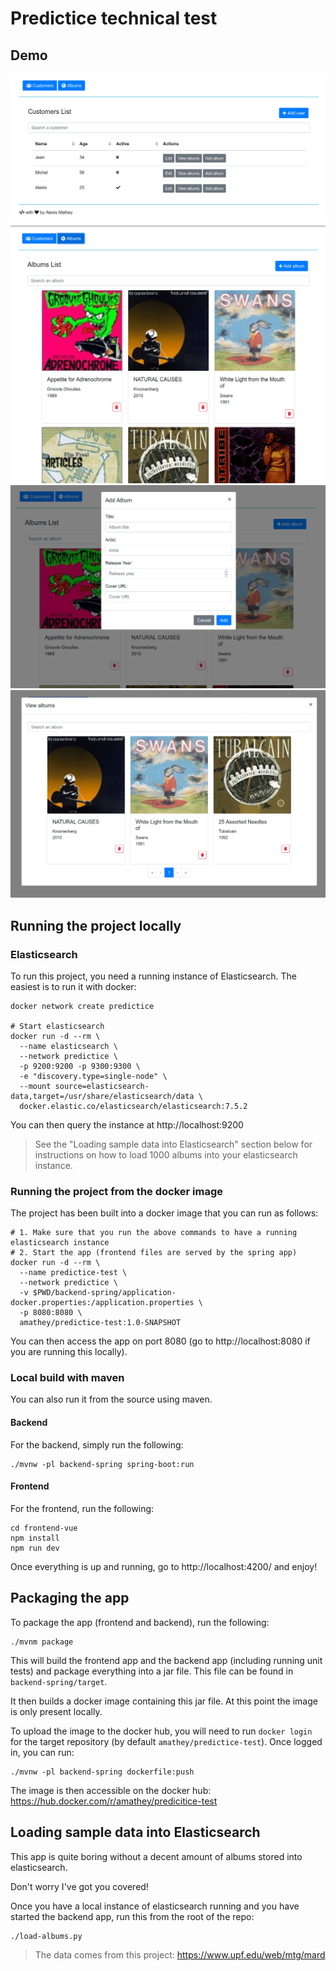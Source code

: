 #  Predictice technical test

## Demo
![alt text](screenshot/1.png)
![alt text](screenshot/2.png)
![alt text](screenshot/3.png)
![alt text](screenshot/4.png)


## Running the project locally

### Elasticsearch

To run this project, you need a running instance of Elasticsearch. The easiest is to run it with docker:

```shell script
docker network create predictice

# Start elasticsearch
docker run -d --rm \
  --name elasticsearch \
  --network predictice \
  -p 9200:9200 -p 9300:9300 \
  -e "discovery.type=single-node" \
  --mount source=elasticsearch-data,target=/usr/share/elasticsearch/data \
  docker.elastic.co/elasticsearch/elasticsearch:7.5.2
```

You can then query the instance at http://localhost:9200

> See the "Loading sample data into Elasticsearch" section below for instructions on how to load 1000 albums into your elasticsearch instance.

### Running the project from the docker image

The project has been built into a docker image that you can run as follows:

```shell script
# 1. Make sure that you run the above commands to have a running elasticsearch instance
# 2. Start the app (frontend files are served by the spring app)
docker run -d --rm \
  --name predictice-test \
  --network predictice \
  -v $PWD/backend-spring/application-docker.properties:/application.properties \
  -p 8080:8080 \
  amathey/predictice-test:1.0-SNAPSHOT
```

You can then access the app on port 8080 (go to http://localhost:8080 if you are running this locally).


### Local build with maven

You can also run it from the source using maven.

#### Backend

For the backend, simply run the following:
```shell script
./mvnw -pl backend-spring spring-boot:run
```

#### Frontend

For the frontend, run the following:
```shell script
cd frontend-vue
npm install
npm run dev
```

Once everything is up and running, go to http://localhost:4200/ and enjoy!

## Packaging the app

To package the app (frontend and backend), run the following:
```shell script
./mvnm package
```

This will build the frontend app and the backend app (including running unit tests) and package everything into a jar file.
This file can be found in `backend-spring/target`.

It then builds a docker image containing this jar file. At this point the image is only present locally.

To upload the image to the docker hub, you will need to run `docker login` for the target repository (by default `amathey/predictice-test`).
Once logged in, you can run:
```shell script
./mvnw -pl backend-spring dockerfile:push
```

The image is then accessible on the docker hub: https://hub.docker.com/r/amathey/predicitice-test

## Loading sample data into Elasticsearch

This app is quite boring without a decent amount of albums stored into elasticsearch.

Don't worry I've got you covered!

Once you have a local instance of elasticsearch running and you have started the backend app, run this from the root of the repo:
```shell script
./load-albums.py
```

> The data comes from this project: https://www.upf.edu/web/mtg/mard